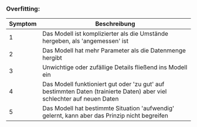 ### Overfitting:
| Symptom | Beschreibung |
| - | - |
| 1 | Das Modell ist komplizierter als die Umstände hergeben, als 'angemessen' ist |
| 2 | Das Modell hat mehr Parameter als die Datenmenge hergibt |
| 3 | Unwichtige oder zufällige Details fließend ins Modell ein |
| 4 | Das Modell funktioniert gut oder 'zu gut' auf bestimmten Daten (trainierte Daten) aber viel schlechter auf neuen Daten |
| 5 | Das Modell hat bestimmte Situation 'aufwendig' gelernt, kann aber das Prinzip nicht begreifen|

